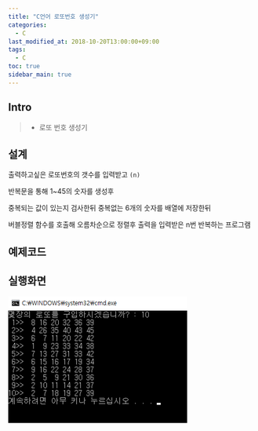 ```yaml
---
title: "C언어 로또번호 생성기"
categories: 
  - C
last_modified_at: 2018-10-20T13:00:00+09:00
tags: 
  - C
toc: true
sidebar_main: true
---
```


## Intro

> - 로또 번호 생성기


## 설계

출력하고싶은 로또번호의 갯수를 입력받고 ``(n)``

반복문을 통해 1~45의 숫자를 생성후

중복되는 값이 있는지 검사한뒤 중복없는 6개의 숫자를 배열에 저장한뒤 

버블정렬 함수를 호출해 오름차순으로 정렬후 출력을 입력받은 n번 반복하는 프로그램


## 예제코드

<script src="https://gist.github.com/lesslate/8fcfc2330a55952ccd23f237369a1ba2.js"></script>

## 실행화면

![lotto](https://github.com/lesslate/lesslate.github.io/blob/master/assets/img/Clotoo.png?raw=true)